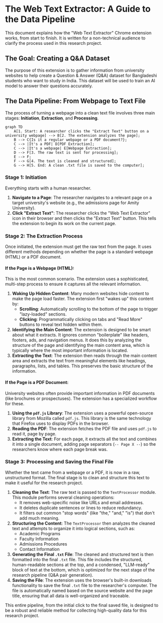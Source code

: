 # The Web Text Extractor: A Guide to the Data Pipeline

This document explains how the "Web Text Extractor" Chrome extension works, from start to finish. It is written for a non-technical audience to clarify the process used in this research project.

## The Goal: Creating a Q&A Dataset

The purpose of this extension is to gather information from university websites to help create a Question & Answer (Q&A) dataset for Bangladeshi students who want to study in India. This dataset will be used to train an AI model to answer their questions accurately.

## The Data Pipeline: From Webpage to Text File

The process of turning a webpage into a clean text file involves three main stages: **Initiation**, **Extraction**, and **Processing**.

```mermaid
graph TD
    A[1. Start: A researcher clicks the "Extract Text" button on a university webpage] --> B[2. The extension analyzes the page];
    B --> C{Is it a regular webpage or a PDF document?};
    C --> |It's a PDF| D[PDF Extraction];
    C --> |It's a webpage| E[Webpage Extraction];
    D --> F[3. The raw text is sent for processing];
    E --> F;
    F --> G[4. The text is cleaned and structured];
    G --> H[5. End: A clean .txt file is saved to the computer];
```

### Stage 1: Initiation

Everything starts with a human researcher.

1.  **Navigate to a Page**: The researcher navigates to a relevant page on a target university's website (e.g., the admissions page for Amity University).
2.  **Click "Extract Text"**: The researcher clicks the "Web Text Extractor" icon in their browser and then clicks the "Extract Text" button. This tells the extension to begin its work on the current page.

### Stage 2: The Extraction Process

Once initiated, the extension must get the raw text from the page. It uses different methods depending on whether the page is a standard webpage (HTML) or a PDF document.

#### If the Page is a Webpage (HTML):

This is the most common scenario. The extension uses a sophisticated, multi-step process to ensure it captures all the relevant information.

1.  **Waking Up Hidden Content**: Many modern websites hide content to make the page load faster. The extension first "wakes up" this content by:
    *   **Scrolling**: Automatically scrolling to the bottom of the page to trigger "lazy-loaded" sections.
    *   **Clicking**: Programmatically clicking on tabs and "Read More" buttons to reveal text hidden within them.
2.  **Identifying the Main Content**: The extension is designed to be smart about what it extracts. It ignores common "boilerplate" like headers, footers, ads, and navigation menus. It does this by analyzing the structure of the page and identifying the main content area, which is typically where the most important information is located.
3.  **Extracting the Text**: The extension then reads through the main content area and extracts the text from meaningful elements like headings, paragraphs, lists, and tables. This preserves the basic structure of the information.

#### If the Page is a PDF Document:

University websites often provide important information in PDF documents (like brochures or prospectuses). The extension has a specialized workflow for these.

1.  **Using the `pdf.js` Library**: The extension uses a powerful open-source library from Mozilla called `pdf.js`. This library is the same technology that Firefox uses to display PDFs in the browser.
2.  **Reading the PDF**: The extension fetches the PDF file and uses `pdf.js` to read it, page by page.
3.  **Extracting the Text**: For each page, it extracts all the text and combines it into a single document, adding page separators (`-- Page X --`) so the researchers know where each page break was.

### Stage 3: Processing and Saving the Final File

Whether the text came from a webpage or a PDF, it is now in a raw, unstructured format. The final stage is to clean and structure this text to make it useful for the research project.

1.  **Cleaning the Text**: The raw text is passed to the `TextProcessor` module. This module performs several cleaning operations:
    *   It removes web-specific noise like URLs and email addresses.
    *   It deletes duplicate sentences or lines to reduce redundancy.
    *   It filters out common "stop words" (like "the," "and," "is") that don't add much meaning.
2.  **Structuring the Content**: The `TextProcessor` then analyzes the cleaned text and attempts to organize it into logical sections, such as:
    *   Academic Programs
    *   Faculty Information
    *   Admissions Procedures
    *   Contact Information
3.  **Generating the Final `.txt` File**: The cleaned and structured text is then formatted into the final `.txt` file. This file includes the structured, human-readable sections at the top, and a condensed, "LLM-ready" block of text at the bottom, which is optimized for the next stage of the research pipeline (Q&A pair generation).
4.  **Saving the File**: The extension uses the browser's built-in downloads functionality to save the final `.txt` file to the researcher's computer. The file is automatically named based on the source website and the page title, ensuring that all data is well-organized and traceable.

This entire pipeline, from the initial click to the final saved file, is designed to be a robust and reliable method for collecting high-quality data for this research project.
